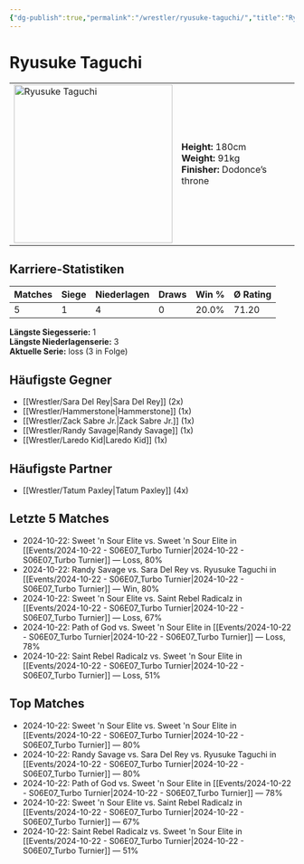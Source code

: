 ```yaml
---
{"dg-publish":true,"permalink":"/wrestler/ryusuke-taguchi/","title":"Ryusuke Taguchi","tags":["wrestler"],"noteIcon":""}
---
```



# Ryusuke Taguchi

<table>
        <tr>
        <td><img src="https://github.com/CptSpaulding1980/choke-slam-wrestling/releases/download/images/Ryusuke_Taguchi.png" width="280" alt="Ryusuke Taguchi"></td>
        <td>
        <b>Height:</b> 180cm<br>
        <b>Weight:</b> 91kg<br>
        <b>Finisher:</b> Dodonce’s throne<br>
        </td>
        </tr>
        </table>
        

## Karriere-Statistiken

| Matches | Siege | Niederlagen | Draws | Win % | Ø Rating |
|---------|-------|-------------|-------|-------|-----------|
| 5 | 1 | 4 | 0 | 20.0% | 71.20 |

**Längste Siegesserie:** 1<br>**Längste Niederlagenserie:** 3<br>**Aktuelle Serie:** loss (3 in Folge)


## Häufigste Gegner
- [[Wrestler/Sara Del Rey\|Sara Del Rey]] (2x)
- [[Wrestler/Hammerstone\|Hammerstone]] (1x)
- [[Wrestler/Zack Sabre Jr.\|Zack Sabre Jr.]] (1x)
- [[Wrestler/Randy Savage\|Randy Savage]] (1x)
- [[Wrestler/Laredo Kid\|Laredo Kid]] (1x)

## Häufigste Partner
- [[Wrestler/Tatum Paxley\|Tatum Paxley]] (4x)

## Letzte 5 Matches
- 2024-10-22: Sweet 'n Sour Elite vs. Sweet 'n Sour Elite in [[Events/2024-10-22 - S06E07_Turbo Turnier\|2024-10-22 - S06E07_Turbo Turnier]] — Loss, 80%
- 2024-10-22: Randy Savage vs. Sara Del Rey vs. Ryusuke Taguchi in [[Events/2024-10-22 - S06E07_Turbo Turnier\|2024-10-22 - S06E07_Turbo Turnier]] — Win, 80%
- 2024-10-22: Sweet 'n Sour Elite vs. Saint Rebel Radicalz in [[Events/2024-10-22 - S06E07_Turbo Turnier\|2024-10-22 - S06E07_Turbo Turnier]] — Loss, 67%
- 2024-10-22: Path of God vs. Sweet 'n Sour Elite in [[Events/2024-10-22 - S06E07_Turbo Turnier\|2024-10-22 - S06E07_Turbo Turnier]] — Loss, 78%
- 2024-10-22: Saint Rebel Radicalz vs. Sweet 'n Sour Elite in [[Events/2024-10-22 - S06E07_Turbo Turnier\|2024-10-22 - S06E07_Turbo Turnier]] — Loss, 51%

## Top Matches
- 2024-10-22: Sweet 'n Sour Elite vs. Sweet 'n Sour Elite in [[Events/2024-10-22 - S06E07_Turbo Turnier\|2024-10-22 - S06E07_Turbo Turnier]] — 80%
- 2024-10-22: Randy Savage vs. Sara Del Rey vs. Ryusuke Taguchi in [[Events/2024-10-22 - S06E07_Turbo Turnier\|2024-10-22 - S06E07_Turbo Turnier]] — 80%
- 2024-10-22: Path of God vs. Sweet 'n Sour Elite in [[Events/2024-10-22 - S06E07_Turbo Turnier\|2024-10-22 - S06E07_Turbo Turnier]] — 78%
- 2024-10-22: Sweet 'n Sour Elite vs. Saint Rebel Radicalz in [[Events/2024-10-22 - S06E07_Turbo Turnier\|2024-10-22 - S06E07_Turbo Turnier]] — 67%
- 2024-10-22: Saint Rebel Radicalz vs. Sweet 'n Sour Elite in [[Events/2024-10-22 - S06E07_Turbo Turnier\|2024-10-22 - S06E07_Turbo Turnier]] — 51%
